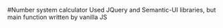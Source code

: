 #Number system calculator
Used JQuery and Semantic-UI libraries, but main function written by vanilla JS